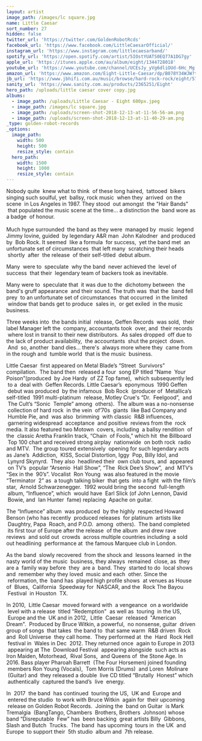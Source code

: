 ```yaml
---
layout: artist
image_path: /images/lc square.jpg
name: Little Caesar
sort_number: 27
hidden: false
twitter_url: 'https://twitter.com/GoldenRobotRcds'
facebook_url: 'https://www.facebook.com/LittleCaesarOfficial/'
instagram_url: 'https://www.instagram.com/littlecaesarband/'
spotify_url: 'https://open.spotify.com/artist/5IOstYUATS0EQ77A1DG7gy'
apple_url: 'https://itunes.apple.com/au/album/eight/1344728018'
youtube_url: 'https://www.youtube.com/channel/UCEsJy_yVg6dliOUd-6Hc_Mg'
amazon_url: 'https://www.amazon.com/Eight-Little-Caesar/dp/B078Y34WJW?tag=smarturl-pivot-20'
jb_url: 'https://www.jbhifi.com.au/music/browse/hard-rock-rock/eight/570987/'
sanity_url: 'https://www.sanity.com.au/products/2365251/Eight'
hero_path: /uploads/little caesar cover copy.jpg
albums:
  - image_path: /uploads/Little Caesar - Eight 600px.jpeg
  - image_path: /images/lc square.jpg
  - image_path: /uploads/screen-shot-2018-12-13-at-11-56-56-am.png
  - image_path: /uploads/screen-shot-2018-12-13-at-11-40-29-am.png
_type: golden-robot-records
_options:
  image_path:
    width: 500
    height: 500
    resize_style: contain
  hero_path:
    width: 1500
    height: 1000
    resize_style: contain
---
```


Nobody quite  knew what to think  of these long haired,  tattooed  bikers singing such soulful, yet  ballsy, rock music  when they  arrived  on the scene  in Los Angeles in 1987. They stood  out amongst  the "Hair Bands"  that populated the music scene at the time… a distinction the  band wore as a badge  of honour.<br><br>Much hype surrounded  the band as they were  managed by  music  legend Jimmy Iovine, guided  by legendary A&R man  John Kalodner  and produced by  Bob Rock. It seemed  like a formula  for success,  yet the band met  an unfortunate set of circumstances  that left many  scratching their heads  shortly  after  the release  of their self-titled  debut album.

Many  were to  speculate  why the band  never achieved the  level of success  that their  legendary team of backers took as inevitable.

Many were to  speculate that  it was due to the  dichotomy between  the band's gruff appearance  and their sound. The truth was  that the  band fell prey  to an unfortunate set of circumstances  that occurred  in the limited  window that bands get to produce  sales in,  or get exiled  in the music business.

Three weeks into  the bands initial  release, Geffen Records  was sold,  their label Manager left the  company, accountants took  over, and  their records  where lost in transit to their new distributors.  As sales dropped  off due to the lack of product availability,  the accountants  shut the project  down.  And  so, another  band dies… there's  always more where they  came from in the rough and  tumble world  that is the music  business.

Little Caesar  first appeared on Metal Blade’s “Street  Survivors” compilation.  The band then  released a four  song EP titled “Name  Your Poison”(produced  by Joe Hardy  of ZZ Top fame),  which subsequently led  to a  deal with  Geffen Records. Little Caesar’s  eponymous  1990 Geffen  debut was produced  by the infamous  Bob Rock  (producer of  Metallica’s self-titled  1991 multi-platinum  release, Motley Crue's “Dr.  Feelgood”,  and  The Cult’s “Sonic  Temple” among  others).  The album was a no-nonsense  collection of hard rock  in the vein  of’70s  giants  like Bad Company and  Humble Pie, and  was also  brimming  with classic  R&B influences,  garnering widespread  acceptance  and positive  reviews from the  rock media. It also featured two Motown  covers, including  a ballsy rendition  of the  classic Aretha Franklin track, “Chain  of Fools,” which hit  the Billboard  Top 100 chart and received strong airplay  nationwide  on both rock  radio and MTV.  The group toured extensively  opening for such legendary acts as Jane’s  Addiction,  KISS, Social Distortion, Iggy  Pop, Billy Idol, and  Lynyrd Skynyrd.  They also  headlined their  own club tours, and  appeared  on TV’s  popular “Arsenio  Hall Show”, “The  Rick Dee’s Show”,  and  MTV’s “Sex in the  90’s”. Vocalist  Ron Young  was also featured in the movie “Terminator  2” as  a tough talking biker  that gets  into a fight  with the film’s star,  Arnold Schwarzenegger.  1992 would bring the second  full-length  album, “Influence”, which  would have  Earl Slick (of John Lennon, David  Bowie, and  Ian Hunter  fame) replacing  Apache on guitar.

The “Influence” album  was produced  by the highly  respected Howard Benson (who has recently  produced releases  for platinum  artists like  Daughtry, Papa  Roach, and P.O.D.  among  others).  The band completed  its first tour of Europe after the release  of the album  and drew rave reviews  and sold out  crowds  across multiple countries including  a sold out headlining  performance at  the famous Marquee club in London.

As the band  slowly recovered  from the shock and  lessons learned  in the nasty world of the music  business, they always  remained  close, as  they are a  family way before  they  are a  band. They  started to do  local shows and  remember why they loved  music and each  other. Since the  reformation, the  band has  played high profile shows  at venues as House of  Blues,  California  Speedway for  NASCAR, and the  Rock The Bayou  Festival  in Houston  TX.

In 2010,  Little Caesar  moved forward with  a vengeance  on a worldwide  level with a release  titled "Redemption"  as well as  touring  in the US,  Europe and the  UK and in 2012,  Little  Caesar  released  "American Dream".  Produced by Bruce Witkin, a powerful,  no nonsense, guitar  driven group of songs  that takes  the band to  that same warm  R&B driven  Rock and  Roll Universe  they call home.  They performed at  the  Hard  Rock Hell  festival in  Wales in Dec  2012. They returned once  again to Europe in 2013  appearing at The  Download Festival  appearing alongside  such acts as Iron Maiden, Motorhead,  Rival Sons,  and Queens of  the Stone Age. In 2016. Bass player Pharoah Barrett  (The Four Horsemen) joined founding  members Ron Young (Vocals),  Tom Morris (Drums)  and Loren  Molinare  (Guitar) and  they released a double  live CD titled “Brutally  Honest” which  authentically  captured the band’s  live  energy.

In  2017  the band  has continued  touring the US,  UK and  Europe and  entered the studio  to work with Bruce Witkin  again for  their upcoming  release on Golden Robot Records.  Joining the  band on Guitar  is Mark Tremalgia  (BangTango, Chambers  Brothers, Brothers  Johnson) whose band “Disreputable  Few” has  been backing  great artists Billy  Gibbons, Slash and Butch  Trucks.  The band  has upcoming  tours in  the UK  and Europe  to support their  5th studio  album and  7th release.